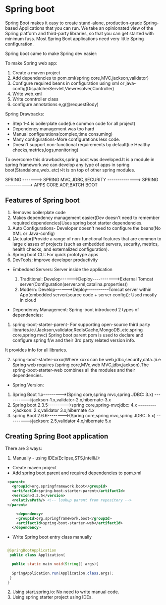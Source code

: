 # Spring boot

Spring Boot makes it easy to create stand-alone, production-grade Spring-based Applications that you can run. We take an
opinionated view of the Spring platform and third-party libraries, so that you can get started with minimum fuss. Most Spring
Boot applications need very little Spring configuration.

Spring boot came to make Spring dev easier:

To make Spring web app:

1. Create a maven project
2. Add dependencies to pom.xml(spring core,MVC,jackson,validator)
3. Configure required beans in configuration using xml or java-config(DispatcherServlet,Viewresolver,Controller)
4. Write web.xml
5. Write conntroller class
6. configure annotations e,g(@requestBody)

Spring Drawbacks:

* Step 1-4 is boilerplate code(i.e common code for all project)
* Dependency management was too hard 
* Manual configurations(complex,time consuming)
* Many configurations-More configurations less code.
* Doesn't support non-functional requirements by default(i.e Healthy checks,metrics,logs,monitoring)

To overcome this drawbacks,spring boot was developed.It is a module in spring framework.we can develop any type of apps in spring boot(Standalone,web..etc)>It is on top of other spring modules.

SPRING     ------->     SPRING MVC,JDBC,SECURITY  -------------->   SPRING   -----------> APPS
CORE                     AOP,BATCH                                   BOOT

## Features of Spring boot

1. Removes boilerplate code
2. Makes dependency management easier(Dev doesn't need to remember required dependencies)Uses spring boot starter dependencies.
3. Auto Configurations- Developer doesn't need to configure the beans(No XML or Java-config)
4. (Actuator)Provide a range of non-functional features that are common to large classes of projects (such as embedded servers,
security, metrics, health checks, and externalized configuration).
5. Spring boot CLI: For quick prototype apps
6. DevTools; improve developer productivity

* Embedded Servers: Server inside the application

  1. Traditional: Develop------>Deploy----------->External Tomcat server(Configuration(server.xml,catalina.properties))
  2. Modern: Develop------>Deploy-----------Tomcat server within App(embedded server(source code + server config)): Used mostly in cloud

* Dependency Management:
Spring-boot introduced 2 types of dependencies:

1. spring-boot-starter-parent- For supporting open-source third party libraries.ie.(Jackson,validator,RedisCache,MongoDB..etc,spring core,spring mvc)
Spring boot parent pom is used to declare and configure spring f/w and their 3rd party related version info.

It provides info for all libraries.

2. spring-boot-starter-xxxx(Where xxxx can be web,jdbc,security,data..)i.e Spring web requires (spring core,MVc,web MVC,jdbv,jackson).The spring-boot-starter-web combines all the modules and their dependencies.

* Spring Version:

1. Spring Boot 1.x--------->(Spring core,spring mvc,spring JDBC: 3.x)
                  ---------->jackson-1.x,validator-2.x,hibernate-3.x
2. Spring boot 2.3.5--------->spring core,spring-mvcjdbc: 4.x
                    --------->jackson: 2.x,validator 3.x,hibernate 4.x
3. spring Boot 2.6.6-------->(Spring core,spring mvc,spring JDBC: 5.x)
                    --------->jackson: 2.5,validator 4.x,hibernate 5.x

## Creating Spring Boot application

There are 3 ways:

1. Manually - using IDEs(Eclipse,STS,IntelliJ):

  * Create maven project
  * Add spring boot parent and required dependencies to pom.xml

 ```xml
  <parent>
    <groupId>org.springframework.boot</groupId>
    <artifactId>spring-boot-starter-parent</artifactId>
    <version>3.3.5</version>
    <relativePath/> <!-- lookup parent from repository -->
  </parent>

      <dependency>
      <groupId>org.springframework.boot</groupId>
      <artifactId>spring-boot-starter-web</artifactId>
    </dependency>
 ```

  * Write Spring boot entry class manually

 ```java

  @SpringBootApplication
   public class Application{

    public static main void(String[] args){
      
    SpringApplication.run(Application.class,args);
   }
  }
  ```

2. Using start.spring.io: No need to write manual code.
3. Using spring starter project using IDEs.
